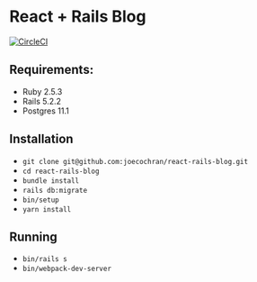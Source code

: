 # React + Rails Blog

[![CircleCI](https://circleci.com/gh/joecochran/react-rails-boilerplate.svg?style=svg)](https://circleci.com/gh/joecochran/react-rails-boilerplate)

## Requirements:

- Ruby 2.5.3
- Rails 5.2.2
- Postgres 11.1

## Installation

- `git clone git@github.com:joecochran/react-rails-blog.git`
- `cd react-rails-blog`
- `bundle install`
- `rails db:migrate`
- `bin/setup`
- `yarn install`

## Running

- `bin/rails s`
- `bin/webpack-dev-server`
